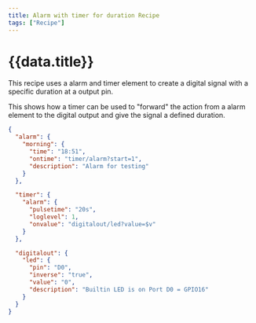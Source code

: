 ```yaml
---
title: Alarm with timer for duration Recipe
tags: ["Recipe"]
---
```


# {{data.title}}

This recipe uses a alarm and timer element to create a digital signal with a specific duration
at a output pin.

This shows how a timer can be used to "forward" the action from a alarm element to the digital output and give the signal a defined duration.

```json
{
  "alarm": {
    "morning": {
      "time": "18:51",
      "ontime": "timer/alarm?start=1",
      "description": "Alarm for testing"
    }
  },

  "timer": {
    "alarm": {
      "pulsetime": "20s",
      "loglevel": 1,
      "onvalue": "digitalout/led?value=$v"
    }
  },

  "digitalout": {
    "led": {
      "pin": "D0",
      "inverse": "true",
      "value": "0",
      "description": "Builtin LED is on Port D0 = GPIO16"
    }
  }
}
```
